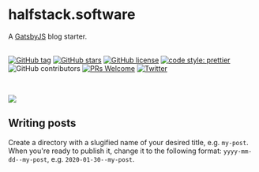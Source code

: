 # halfstack.software

A [GatsbyJS](https://www.gatsbyjs.org/) blog starter. <br /><br />

[![GitHub tag](https://img.shields.io/github/tag/brettstack/halfstack-site.svg)](https://github.com/brettstack/halfstack-site)
[![GitHub stars](https://img.shields.io/github/stars/brettstack/halfstack-site.svg)](https://github.com/brettstack/halfstack-site/stargazers)
[![GitHub license](https://img.shields.io/github/license/brettstack/halfstack-site.svg)](https://github.com/brettstack/halfstack-site/blob/master/LICENSE)
[![code style: prettier](https://img.shields.io/badge/code_style-prettier-ff69b4.svg?style=flat-square)](https://github.com/prettier/prettier)
![GitHub contributors](https://img.shields.io/github/contributors/brettstack/halfstack-site.svg)
[![PRs Welcome](https://img.shields.io/badge/PRs-welcome-brightgreen.svg?style=flat-square)](http://makeapullrequest.com)
[![Twitter](https://img.shields.io/twitter/url/https/github.com/brettstack/halfstack-site.svg?style=social)](https://twitter.com/intent/tweet?text=Wow:&url=https%3A%2F%2Fgithub.com%2Fbrettstack%2Fhalfstack-site)

  <br />

![](static/screens/gatsby-starter-hero-blog.gif) <br />

## Writing posts

Create a directory with a slugified name of your desired title, e.g. `my-post`. When you're ready to publish it, change it to the following format: `yyyy-mm-dd--my-post`, e.g. `2020-01-30--my-post`.
